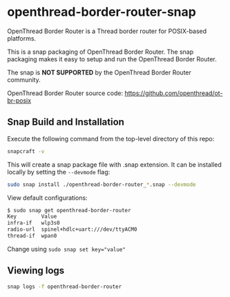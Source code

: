 # openthread-border-router-snap

OpenThread Border Router is a Thread border router for POSIX-based platforms.

This is a snap packaging of OpenThread Border Router. The snap packaging makes it easy to setup and run the OpenThread Border Router.

The snap is **NOT SUPPORTED** by the OpenThread Border Router community.

OpenThread Border Router source code: https://github.com/openthread/ot-br-posix

## Snap Build and Installation
Execute the following command from the top-level directory of this repo:
```bash
snapcraft -v
```

This will create a snap package file with .snap extension. It can be installed locally by setting the `--devmode` flag:
```bash
sudo snap install ./openthread-border-router_*.snap --devmode
```

View default configurations:
```bash
$ sudo snap get openthread-border-router 
Key        Value
infra-if   wlp3s0
radio-url  spinel+hdlc+uart:///dev/ttyACM0
thread-if  wpan0
```

Change using `sudo snap set key="value"`

## Viewing logs
```bash
snap logs -f openthread-border-router
```

